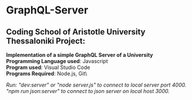 # GraphQL-Server
## Coding School of Aristotle University Thessaloniki Project:

**Implementation of a simple GraphQL Server of a University**\
**Programming Language used**: Javascript\
**Program used**: Visual Studio Code\
**Programs Required**: Node.js, Git\

*Run: "dev:server" or  "node server.js" to connect to local server port 4000.\
      "npm run json:server" to connect to json server on local host 3000.*
